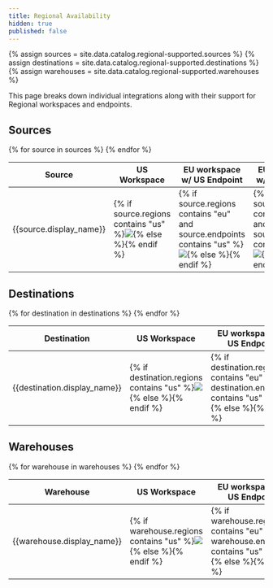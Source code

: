 ```yaml
---
title: Regional Availability
hidden: true
published: false
---
```

{% assign sources = site.data.catalog.regional-supported.sources %}
{% assign destinations = site.data.catalog.regional-supported.destinations %}
{% assign warehouses = site.data.catalog.regional-supported.warehouses %}

This page breaks down individual integrations along with their support for Regional workspaces and endpoints.
## Sources

<table>
  <thead>
    <tr>
      <th>Source</th>
      <th>US Workspace</th>
      <th>EU workspace w/ US Endpoint</th>
      <th>EU workspace w/ EU Endpoint</th>
    </tr>
  </thead>
  <tbody>
    {% for source in sources %}
    <tr>
      <td>{{source.display_name}}</td>
      <td>{% if source.regions contains "us" %}<img class="inline" src="/docs/images/supported.svg" />{% else %}<img alt="" class="inline" src="/docs/images/unsupported.svg" />{% endif %}</td>
      <td>{% if source.regions contains "eu" and source.endpoints contains "us" %}<img class="inline" src="/docs/images/supported.svg" />{% else %}<img alt="" class="inline" src="/docs/images/unsupported.svg" />{% endif %}</td>
      <td> {% if source.regions contains "eu" and source.endpoints contains "eu" %}<img class="inline" src="/docs/images/supported.svg" />{% else %}<img alt="" class="inline" src="/docs/images/unsupported.svg" />{% endif %}</td>
    </tr>
    {% endfor %}
  </tbody>
</table>

## Destinations

<table>
  <thead>
    <tr>
      <th>Destination</th>
      <th>US Workspace</th>
      <th>EU workspace w/ US Endpoint</th>
      <th>EU workspace w/ EU Endpoint</th>
    </tr>
  </thead>
  <tbody>
    {% for destination in destinations %}
    <tr>
      <td>{{destination.display_name}}</td>
      <td>{% if destination.regions contains "us" %}<img class="inline" src="/docs/images/supported.svg" />{% else %}<img alt="" class="inline" src="/docs/images/unsupported.svg" />{% endif %}</td>
      <td>{% if destination.regions contains "eu" and destination.endpoints contains "us" %}<img class="inline" src="/docs/images/supported.svg" />{% else %}<img alt="" class="inline" src="/docs/images/unsupported.svg" />{% endif %}</td>
      <td> {% if destination.regions contains "eu" and destination.endpoints contains "eu" %}<img class="inline" src="/docs/images/supported.svg" />{% else %}<img alt="" class="inline" src="/docs/images/unsupported.svg" />{% endif %}</td>
    </tr>
    {% endfor %}
  </tbody>
</table>

## Warehouses

<table>
  <thead>
    <tr>
      <th>Warehouse</th>
      <th>US Workspace</th>
      <th>EU workspace w/ US Endpoint</th>
      <th>EU workspace w/ EU Endpoint</th>
    </tr>
  </thead>
  <tbody>
    {% for warehouse in warehouses %}
    <tr>
      <td>{{warehouse.display_name}}</td>
      <td>{% if warehouse.regions contains "us" %}<img class="inline" src="/docs/images/supported.svg" />{% else %}<img alt="" class="inline" src="/docs/images/unsupported.svg" />{% endif %}</td>
      <td>{% if warehouse.regions contains "eu" and warehouse.endpoints contains "us" %}<img class="inline" src="/docs/images/supported.svg" />{% else %}<img alt="" class="inline" src="/docs/images/unsupported.svg" />{% endif %}</td>
      <td> {% if warehouse.regions contains "eu" and warehouse.endpoints contains "eu" %}<img class="inline" src="/docs/images/supported.svg" />{% else %}<img alt="" class="inline" src="/docs/images/unsupported.svg" />{% endif %}</td>
    </tr>
    {% endfor %}
  </tbody>
</table>